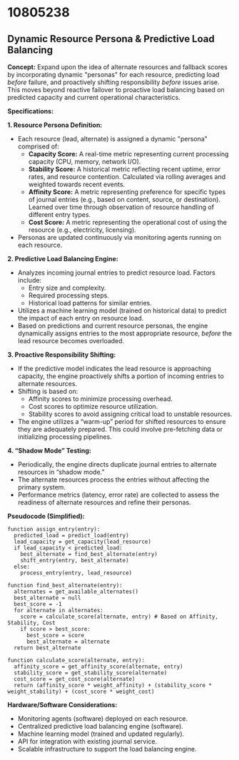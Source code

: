 # 10805238

## Dynamic Resource Persona & Predictive Load Balancing

**Concept:** Expand upon the idea of alternate resources and fallback scores by incorporating dynamic "personas" for each resource, predicting load *before* failure, and proactively shifting responsibility *before* issues arise. This moves beyond reactive failover to proactive load balancing based on predicted capacity and current operational characteristics.

**Specifications:**

**1. Resource Persona Definition:**

*   Each resource (lead, alternate) is assigned a dynamic "persona" comprised of:
    *   **Capacity Score:**  A real-time metric representing current processing capacity (CPU, memory, network I/O).
    *   **Stability Score:**  A historical metric reflecting recent uptime, error rates, and resource contention. Calculated via rolling averages and weighted towards recent events.
    *   **Affinity Score:**  A metric representing preference for specific types of journal entries (e.g., based on content, source, or destination).  Learned over time through observation of resource handling of different entry types.
    *   **Cost Score:**  A metric representing the operational cost of using the resource (e.g., electricity, licensing).
*   Personas are updated continuously via monitoring agents running on each resource.

**2. Predictive Load Balancing Engine:**

*   Analyzes incoming journal entries to predict resource load. Factors include:
    *   Entry size and complexity.
    *   Required processing steps.
    *   Historical load patterns for similar entries.
*   Utilizes a machine learning model (trained on historical data) to predict the impact of each entry on resource load.
*   Based on predictions and current resource personas, the engine dynamically assigns entries to the most appropriate resource, *before* the lead resource becomes overloaded.

**3. Proactive Responsibility Shifting:**

*   If the predictive model indicates the lead resource is approaching capacity, the engine proactively shifts a portion of incoming entries to alternate resources.
*   Shifting is based on:
    *   Affinity scores to minimize processing overhead.
    *   Cost scores to optimize resource utilization.
    *   Stability scores to avoid assigning critical load to unstable resources.
*   The engine utilizes a “warm-up” period for shifted resources to ensure they are adequately prepared. This could involve pre-fetching data or initializing processing pipelines.

**4.  “Shadow Mode” Testing:**

*   Periodically, the engine directs duplicate journal entries to alternate resources in “shadow mode.”
*   The alternate resources process the entries without affecting the primary system.
*   Performance metrics (latency, error rate) are collected to assess the readiness of alternate resources and refine their personas.

**Pseudocode (Simplified):**

```
function assign_entry(entry):
  predicted_load = predict_load(entry)
  lead_capacity = get_capacity(lead_resource)
  if lead_capacity < predicted_load:
    best_alternate = find_best_alternate(entry)
    shift_entry(entry, best_alternate)
  else:
    process_entry(entry, lead_resource)

function find_best_alternate(entry):
  alternates = get_available_alternates()
  best_alternate = null
  best_score = -1
  for alternate in alternates:
    score = calculate_score(alternate, entry) # Based on Affinity, Stability, Cost
    if score > best_score:
      best_score = score
      best_alternate = alternate
  return best_alternate

function calculate_score(alternate, entry):
  affinity_score = get_affinity_score(alternate, entry)
  stability_score = get_stability_score(alternate)
  cost_score = get_cost_score(alternate)
  return (affinity_score * weight_affinity) + (stability_score * weight_stability) + (cost_score * weight_cost)

```

**Hardware/Software Considerations:**

*   Monitoring agents (software) deployed on each resource.
*   Centralized predictive load balancing engine (software).
*   Machine learning model (trained and updated regularly).
*   API for integration with existing journal service.
*   Scalable infrastructure to support the load balancing engine.